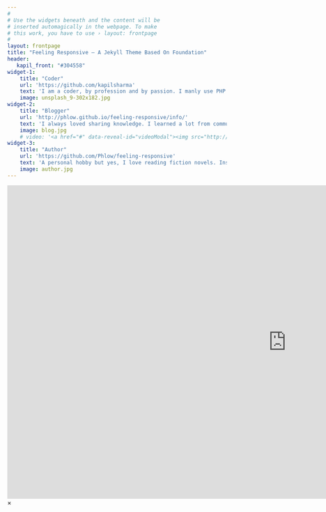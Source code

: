 ```yaml
---
#
# Use the widgets beneath and the content will be
# inserted automagically in the webpage. To make
# this work, you have to use › layout: frontpage
#
layout: frontpage
title: "Feeling Responsive – A Jekyll Theme Based On Foundation"
header:
   kapil_front: "#304558"
widget-1:
    title: "Coder"
    url: 'https://github.com/kapilsharma'
    text: 'I am a coder, by profession and by passion. I manly use PHP to write web applications but some times also use Java for desktop applications. I also love Java script and use it extensively for hobby projects.'
    image: unsplash_9-302x182.jpg
widget-2:
    title: "Blogger"
    url: 'http://phlow.github.io/feeling-responsive/info/'
    text: 'I always loved sharing knowledge. I learned a lot from community by reading blogs, tutorials and open source code. So my blogs are just a way for sharing knowledge and keeping my own notes for future.'
    image: blog.jpg
    # video: '<a href="#" data-reveal-id="videoModal"><img src="http://phlow.github.io/feeling-responsive/images/start-video-feeling-responsive-302x182.jpg" width="302" height="182" alt=""></a>'
widget-3:
    title: "Author"
    url: 'https://github.com/Phlow/feeling-responsive'
    text: 'A personal hobby but yes, I love reading fiction novels. Inspired and started writing my own first fiction novel. Although hosted on private github repository, ping me if you want to read my incomplete novel.'
    image: author.jpg
---
```



<div id="videoModal" class="reveal-modal large" data-reveal="">
  <div class="flex-video widescreen vimeo" style="display: block;">
    <iframe width="1280" height="720" src="https://www.youtube.com/embed/3b5zCFSmVvU" frameborder="0" allowfullscreen></iframe>
  </div>
  <a class="close-reveal-modal">&#215;</a>
</div>
